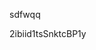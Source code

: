 sdfwqq















































































2ibiid1tsSnktcBP1y
